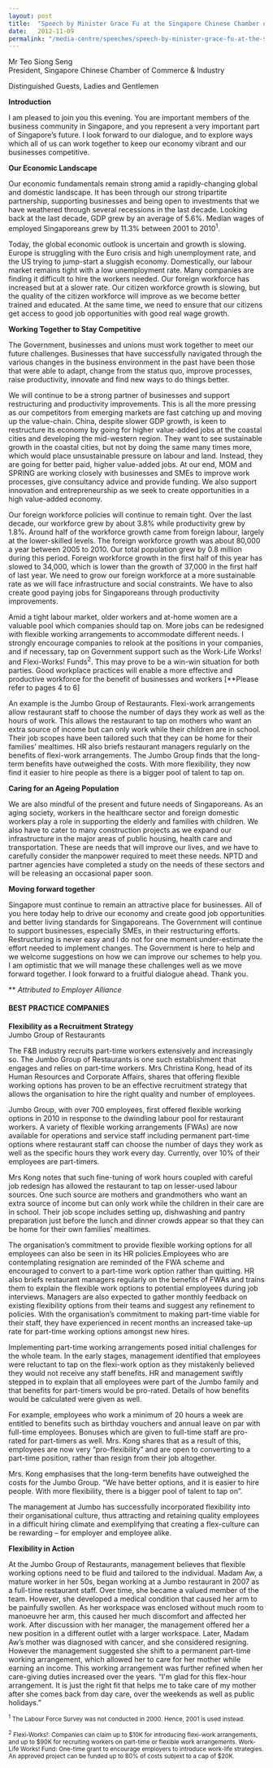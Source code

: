 ```yaml
---
layout: post
title:  "Speech by Minister Grace Fu at the Singapore Chinese Chamber of Commerce & Industry Dialogue"
date:   2012-11-09
permalink: "/media-centre/speeches/speech-by-minister-grace-fu-at-the-singapore-chinese-chamber-of-commerce-industry-dialogue"
---
```


Mr Teo Siong Seng  
President, Singapore Chinese Chamber of Commerce & Industry  

Distinguished Guests, Ladies and Gentlemen  

**Introduction**

I am pleased to join you this evening. You are important members of the business community in Singapore, and you represent a very important part of Singapore’s future. I look forward to our dialogue, and to explore ways which all of us can work together to keep our economy vibrant and our businesses competitive.

**Our Economic Landscape**

Our economic fundamentals remain strong amid a rapidly-changing global and domestic landscape. It has been through our strong tripartite partnership, supporting businesses and being open to investments that we have weathered through several recessions in the last decade. Looking back at the last decade, GDP grew by an average of 5.6%. Median wages of employed Singaporeans grew by 11.3% between 2001 to 2010<sup>1</sup>.

Today, the global economic outlook is uncertain and growth is slowing. Europe is struggling with the Euro crisis and high unemployment rate, and the US trying to jump-start a sluggish economy. Domestically, our labour market remains tight with a low unemployment rate. Many companies are finding it difficult to hire the workers needed. Our foreign workforce has increased but at a slower rate. Our citizen workforce growth is slowing, but the quality of the citizen workforce will improve as we become better trained and educated. At the same time, we need to ensure that our citizens get access to good job opportunities with good real wage growth.

**Working Together to Stay Competitive**

The Government, businesses and unions must work together to meet our future challenges. Businesses that have successfully navigated through the various changes in the business environment in the past have been those that were able to adapt, change from the status quo, improve processes, raise productivity, innovate and find new ways to do things better.

We will continue to be a strong partner of businesses and support restructuring and productivity improvements. This is all the more pressing as our competitors from emerging markets are fast catching up and moving up the value-chain. China, despite slower GDP growth, is keen to restructure its economy by going for higher value-added jobs at the coastal cities and developing the mid-western region. They want to see sustainable growth in the coastal cities, but not by doing the same many times more, which would place unsustainable pressure on labour and land. Instead, they are going for better paid, higher value-added jobs. At our end, MOM and SPRING are working closely with businesses and SMEs to improve work processes, give consultancy advice and provide funding. We also support innovation and entrepreneurship as we seek to create opportunities in a high value-added economy.

Our foreign workforce policies will continue to remain tight. Over the last decade, our workforce grew by about 3.8% while productivity grew by 1.8%. Around half of the workforce growth came from foreign labour, largely at the lower-skilled levels. The foreign workforce growth was about 80,000 a year between 2005 to 2010. Our total population grew by 0.8 million during this period. Foreign workforce growth in the first half of this year has slowed to 34,000, which is lower than the growth of 37,000 in the first half of last year. We need to grow our foreign workforce at a more sustainable rate as we will face infrastructure and social constraints. We have to also create good paying jobs for Singaporeans through productivity improvements.

Amid a tight labour market, older workers and at-home women are a valuable pool which companies should tap on. More jobs can be redesigned with flexible working arrangements to accommodate different needs. I strongly encourage companies to relook at the positions in your companies, and if necessary, tap on Government support such as the Work-Life Works! and Flexi-Works! Funds<sup>2</sup>. This may prove to be a win-win situation for both parties. Good workplace practices will enable a more effective and productive workforce for the benefit of businesses and workers [**Please refer to pages 4 to 6]

An example is the Jumbo Group of Restaurants. Flexi-work arrangements allow restaurant staff to choose the number of days they work as well as the hours of work. This allows the restaurant to tap on mothers who want an extra source of income but can only work while their children are in school. Their job scopes have been tailored such that they can be home for their families’ mealtimes. HR also briefs restaurant managers regularly on the benefits of flexi-work arrangements. The Jumbo Group finds that the long-term benefits have outweighed the costs. With more flexibility, they now find it easier to hire people as there is a bigger pool of talent to tap on.

**Caring for an Ageing Population**

We are also mindful of the present and future needs of Singaporeans. As an aging society, workers in the healthcare sector and foreign domestic workers play a role in supporting the elderly and families with children. We also have to cater to many construction projects as we expand our infrastructure in the major areas of public housing, health care and transportation. These are needs that will improve our lives, and we have to carefully consider the manpower required to meet these needs. NPTD and partner agencies have completed a study on the needs of these sectors and will be releasing an occasional paper soon.

**Moving forward together**

Singapore must continue to remain an attractive place for businesses. All of you here today help to drive our economy and create good job opportunities and better living standards for Singaporeans. The Government will continue to support businesses, especially SMEs, in their restructuring efforts. Restructuring is never easy and I do not for one moment under-estimate the effort needed to implement changes. The Government is here to help and we welcome suggestions on how we can improve our schemes to help you. I am optimistic that we will manage these challenges well as we move forward together. I look forward to a fruitful dialogue ahead. Thank you.

** _Attributed to Employer Alliance_

#### BEST PRACTICE COMPANIES

**Flexibility as a Recruitment Strategy**  
Jumbo Group of Restaurants  

The F&B industry recruits part-time workers extensively and increasingly so. The Jumbo Group of Restaurants is one such establishment that engages and relies on part-time workers. Mrs Christina Kong, head of its Human Resources and Corporate Affairs, shares that offering flexible working options has proven to be an effective recruitment strategy that allows the organisation to hire the right quality and number of employees.

Jumbo Group, with over 700 employees, first offered flexible working options in 2010 in response to the dwindling labour pool for restaurant workers. A variety of flexible working arrangements (FWAs) are now available for operations and service staff including permanent part-time options where restaurant staff can choose the number of days they work as well as the specific hours they work every day. Currently, over 10% of their employees are part-timers.

Mrs Kong notes that such fine-tuning of work hours coupled with careful job redesign has allowed the restaurant to tap on lesser-used labour sources. One such source are mothers and grandmothers who want an extra source of income but can only work while the children in their care are in school. Their job scope includes setting up, dishwashing and pantry preparation just before the lunch and dinner crowds appear so that they can be home for their own families’ mealtimes.

The organisation’s commitment to provide flexible working options for all employees can also be seen in its HR policies.Employees who are contemplating resignation are reminded of the FWA scheme and encouraged to convert to a part-time work option rather than quitting. HR also briefs restaurant managers regularly on the benefits of FWAs and trains them to explain the flexible work options to potential employees during job interviews. Managers are also expected to gather monthly feedback on existing flexibility options from their teams and suggest any refinement to policies. With the organisation’s commitment to making part-time viable for their staff, they have experienced in recent months an increased take-up rate for part-time working options amongst new hires.

Implementing part-time working arrangements posed initial challenges for the whole team. In the early stages, management identified that employees were reluctant to tap on the flexi-work option as they mistakenly believed they would not receive any staff benefits. HR and management swiftly stepped in to explain that all employees were part of the Jumbo family and that benefits for part-timers would be pro-rated. Details of how benefits would be calculated were given as well.

For example, employees who work a minimum of 20 hours a week are entitled to benefits such as birthday vouchers and annual leave on par with full-time employees. Bonuses which are given to full-time staff are pro-rated for part-timers as well. Mrs. Kong shares that as a result of this, employees are now very “pro-flexibility” and are open to converting to a part-time position, rather than resign from their job altogether.

Mrs. Kong emphasises that the long-term benefits have outweighed the costs for the Jumbo Group. “We have better options, and it is easier to hire people. With more flexibility, there is a bigger pool of talent to tap on”.

The management at Jumbo has successfully incorporated flexibility into their organisational culture, thus attracting and retaining quality employees in a difficult hiring climate and exemplifying that creating a flex-culture can be rewarding – for employer and employee alike.

**Flexibility in Action**

At the Jumbo Group of Restaurants, management believes that flexible working options need to be fluid and tailored to the individual. Madam Aw, a mature worker in her 50s, began working at a Jumbo restaurant in 2007 as a full-time restaurant staff. Over time, she became a valued member of the team. However, she developed a medical condition that caused her arm to be painfully swollen. As her workspace was enclosed without much room to manoeuvre her arm, this caused her much discomfort and affected her work. After discussion with her manager, the management offered her a new position in a different outlet with a larger workspace. Later, Madam Aw’s mother was diagnosed with cancer, and she considered resigning. However the management suggested she shift to a permanent part-time working arrangement, which allowed her to care for her mother while earning an income. This working arrangement was further refined when her care-giving duties increased over the years. “I'm glad for this flex-hour arrangement. It is just the right fit that helps me to take care of my mother after she comes back from day care, over the weekends as well as public holidays.”

<sub><sup>1</sup> The Labour Force Survey was not conducted in 2000. Hence, 2001 is used instead.</sub>

<sub><sup>2</sup> Flexi-Works!: Companies can claim up to $10K for introducing flexi-work arrangements, and up to $90K for recruiting workers on part-time or flexible work arrangements. Work-Life Works! Fund: One-time grant to encourage employers to introduce work-life strategies. An approved project can be funded up to 80% of costs subjext to a cap of $20K.</sub>


